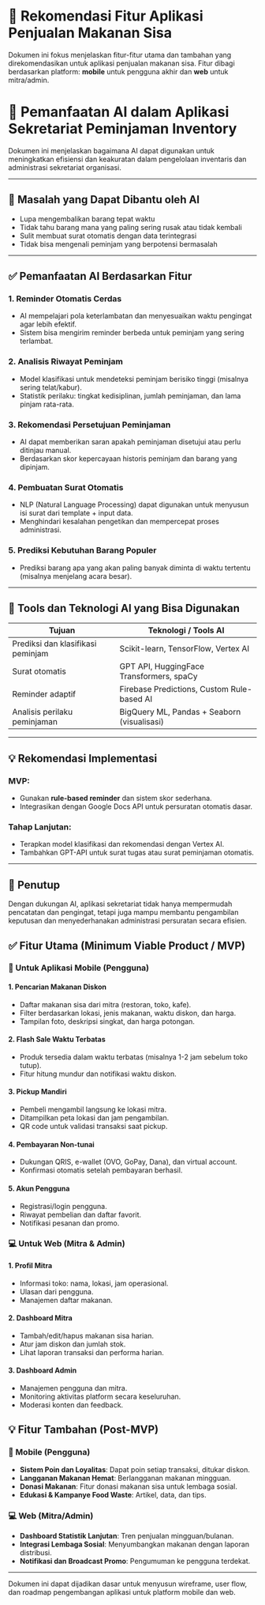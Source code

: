 # 🔧 Rekomendasi Fitur Aplikasi Penjualan Makanan Sisa

Dokumen ini fokus menjelaskan fitur-fitur utama dan tambahan yang direkomendasikan untuk aplikasi penjualan makanan sisa. Fitur dibagi berdasarkan platform: **mobile** untuk pengguna akhir dan **web** untuk mitra/admin.
# 🤖 Pemanfaatan AI dalam Aplikasi Sekretariat Peminjaman Inventory

Dokumen ini menjelaskan bagaimana AI dapat digunakan untuk meningkatkan efisiensi dan keakuratan dalam pengelolaan inventaris dan administrasi sekretariat organisasi.

---

## 🎯 Masalah yang Dapat Dibantu oleh AI

* Lupa mengembalikan barang tepat waktu
* Tidak tahu barang mana yang paling sering rusak atau tidak kembali
* Sulit membuat surat otomatis dengan data terintegrasi
* Tidak bisa mengenali peminjam yang berpotensi bermasalah

---

## ✅ Pemanfaatan AI Berdasarkan Fitur

### 1. **Reminder Otomatis Cerdas**

* AI mempelajari pola keterlambatan dan menyesuaikan waktu pengingat agar lebih efektif.
* Sistem bisa mengirim reminder berbeda untuk peminjam yang sering terlambat.

### 2. **Analisis Riwayat Peminjam**

* Model klasifikasi untuk mendeteksi peminjam berisiko tinggi (misalnya sering telat/kabur).
* Statistik perilaku: tingkat kedisiplinan, jumlah peminjaman, dan lama pinjam rata-rata.

### 3. **Rekomendasi Persetujuan Peminjaman**

* AI dapat memberikan saran apakah peminjaman disetujui atau perlu ditinjau manual.
* Berdasarkan skor kepercayaan historis peminjam dan barang yang dipinjam.

### 4. **Pembuatan Surat Otomatis**

* NLP (Natural Language Processing) dapat digunakan untuk menyusun isi surat dari template + input data.
* Menghindari kesalahan pengetikan dan mempercepat proses administrasi.

### 5. **Prediksi Kebutuhan Barang Populer**

* Prediksi barang apa yang akan paling banyak diminta di waktu tertentu (misalnya menjelang acara besar).

---

## 🔧 Tools dan Teknologi AI yang Bisa Digunakan

| Tujuan                            | Teknologi / Tools AI                        |
| --------------------------------- | ------------------------------------------- |
| Prediksi dan klasifikasi peminjam | Scikit-learn, TensorFlow, Vertex AI         |
| Surat otomatis                    | GPT API, HuggingFace Transformers, spaCy    |
| Reminder adaptif                  | Firebase Predictions, Custom Rule-based AI  |
| Analisis perilaku peminjaman      | BigQuery ML, Pandas + Seaborn (visualisasi) |

---

## 💡 Rekomendasi Implementasi

### MVP:

* Gunakan **rule-based reminder** dan sistem skor sederhana.
* Integrasikan dengan Google Docs API untuk persuratan otomatis dasar.

### Tahap Lanjutan:

* Terapkan model klasifikasi dan rekomendasi dengan Vertex AI.
* Tambahkan GPT-API untuk surat tugas atau surat peminjaman otomatis.

---

## 📌 Penutup

Dengan dukungan AI, aplikasi sekretariat tidak hanya mempermudah pencatatan dan pengingat, tetapi juga mampu membantu pengambilan keputusan dan menyederhanakan administrasi persuratan secara efisien.

## ✅ Fitur Utama (Minimum Viable Product / MVP)

### 📱 Untuk Aplikasi Mobile (Pengguna)

#### 1. **Pencarian Makanan Diskon**

* Daftar makanan sisa dari mitra (restoran, toko, kafe).
* Filter berdasarkan lokasi, jenis makanan, waktu diskon, dan harga.
* Tampilan foto, deskripsi singkat, dan harga potongan.

#### 2. **Flash Sale Waktu Terbatas**

* Produk tersedia dalam waktu terbatas (misalnya 1-2 jam sebelum toko tutup).
* Fitur hitung mundur dan notifikasi waktu diskon.

#### 3. **Pickup Mandiri**

* Pembeli mengambil langsung ke lokasi mitra.
* Ditampilkan peta lokasi dan jam pengambilan.
* QR code untuk validasi transaksi saat pickup.

#### 4. **Pembayaran Non-tunai**

* Dukungan QRIS, e-wallet (OVO, GoPay, Dana), dan virtual account.
* Konfirmasi otomatis setelah pembayaran berhasil.

#### 5. **Akun Pengguna**

* Registrasi/login pengguna.
* Riwayat pembelian dan daftar favorit.
* Notifikasi pesanan dan promo.

### 💻 Untuk Web (Mitra & Admin)

#### 1. **Profil Mitra**

* Informasi toko: nama, lokasi, jam operasional.
* Ulasan dari pengguna.
* Manajemen daftar makanan.

#### 2. **Dashboard Mitra**

* Tambah/edit/hapus makanan sisa harian.
* Atur jam diskon dan jumlah stok.
* Lihat laporan transaksi dan performa harian.

#### 3. **Dashboard Admin**

* Manajemen pengguna dan mitra.
* Monitoring aktivitas platform secara keseluruhan.
* Moderasi konten dan feedback.

## 💡 Fitur Tambahan (Post-MVP)

### 📱 Mobile (Pengguna)

* **Sistem Poin dan Loyalitas**: Dapat poin setiap transaksi, ditukar diskon.
* **Langganan Makanan Hemat**: Berlangganan makanan mingguan.
* **Donasi Makanan**: Fitur donasi makanan sisa untuk lembaga sosial.
* **Edukasi & Kampanye Food Waste**: Artikel, data, dan tips.

### 💻 Web (Mitra/Admin)

* **Dashboard Statistik Lanjutan**: Tren penjualan mingguan/bulanan.
* **Integrasi Lembaga Sosial**: Menyumbangkan makanan dengan laporan distribusi.
* **Notifikasi dan Broadcast Promo**: Pengumuman ke pengguna terdekat.

---

Dokumen ini dapat dijadikan dasar untuk menyusun wireframe, user flow, dan roadmap pengembangan aplikasi untuk platform mobile dan web.
